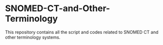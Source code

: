 # SNOMED-CT-and-Other-Terminology
This repository contains all the script and codes related to SNOMED CT and other terminology systems. 
